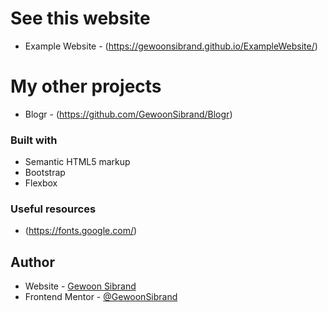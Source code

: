 # See this website
- Example Website - (https://gewoonsibrand.github.io/ExampleWebsite/)

# My other projects
- Blogr - (https://github.com/GewoonSibrand/Blogr)

### Built with

- Semantic HTML5 markup
- Bootstrap
- Flexbox

### Useful resources

- (https://fonts.google.com/)

## Author

- Website - [Gewoon Sibrand](https://github.com/GewoonSibrand/)
- Frontend Mentor - [@GewoonSibrand](https://www.frontendmentor.io/profile/GewoonSibrand)
